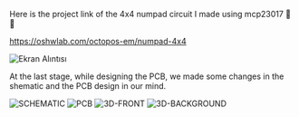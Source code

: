 Here is the project link of the 4x4 numpad circuit I made using mcp23017 🚀🚀

https://oshwlab.com/octopos-em/numpad-4x4


![Ekran Alıntısı](https://github.com/ahmetarabaci42/op-pcb/assets/158732628/36feb02e-db93-4e29-8426-c92dd43d8008)

At the last stage, while designing the PCB, we made some changes in the shematic and the PCB design in our mind.


![SCHEMATIC](https://github.com/ahmetarabaci42/op-pcb/assets/158732628/0f684cfb-c577-440f-85b7-a75f8a76da39)
![PCB](https://github.com/ahmetarabaci42/op-pcb/assets/158732628/90f63701-34b6-4ebf-ad7a-9eb6c04d6d21)
![3D-FRONT](https://github.com/ahmetarabaci42/op-pcb/assets/158732628/f9f256f8-631f-4cd6-a5ad-18318965311b)
![3D-BACKGROUND](https://github.com/ahmetarabaci42/op-pcb/assets/158732628/f2ed1830-a2ef-4dba-8160-b0a6b8720dad)

